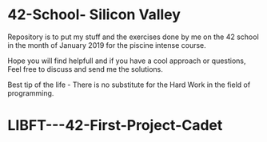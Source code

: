 # 42-School- Silicon Valley
Repository is to put my stuff and the exercises done by me on the 42 school in the month of January 2019 for the piscine intense course.

Hope you will find helpfull and if you have a cool approach or questions, Feel free to discuss and send me the solutions.


Best tip of the life - There is no substitute for the Hard Work in the field of programming. 
# LIBFT---42-First-Project-Cadet
